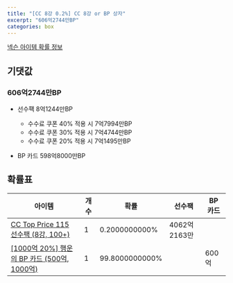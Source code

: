 ```yaml
---
title: "[CC 8강 0.2%] CC 8강 or BP 상자"
excerpt: "606억2744만BP"
categories: box
---
```

[넥슨 아이템 확률 정보](http://iteminfo.nexon.com/probability/fo4?sn=7377)

## 기댓값
### 606억2744만BP
- 선수팩 8억1244만BP
  - 수수료 쿠폰 40% 적용 시 7억7994만BP
  - 수수료 쿠폰 30% 적용 시 7억4744만BP
  - 수수료 쿠폰 20% 적용 시 7억1495만BP

- BP 카드 598억8000만BP

## 확률표

|아이템|개수|확률|선수팩|BP 카드|
|---|---|---|---|---|
|[CC Top Price 115 선수팩 (8강, 100+)](/player/7347)|1|0.2000000000%|4062억2163만||
|[[1000억 20%] 행운의 BP 카드 (500억, 1000억)](/bp/7360)|1|99.8000000000%||600억|
